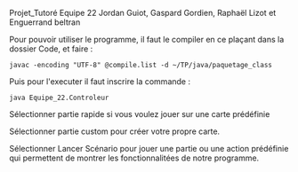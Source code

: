 Projet_Tutoré
Equipe 22
Jordan Guiot, Gaspard Gordien, Raphaël Lizot et Enguerrand beltran

Pour pouvoir utiliser le programme,
il faut le compiler en ce plaçant dans la dossier Code,
et faire :
```
javac -encoding "UTF-8" @compile.list -d ~/TP/java/paquetage_class
```
Puis pour l'executer il faut inscrire la commande :
```
java Equipe_22.Controleur
```

Sélectionner partie rapide si vous voulez jouer sur une carte prédéfinie

Sélectionner partie custom pour créer votre propre carte.

Sélectionner Lancer Scénario pour jouer une partie ou une action prédéfinie 
qui permettent de montrer les fonctionnalitées de notre programme.
